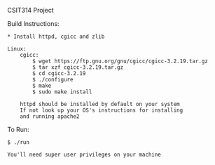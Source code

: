 CSIT314 Project

Build Instructions:
    
    * Install httpd, cgicc and zlib

    Linux:
        cgicc:
            $ wget https://ftp.gnu.org/gnu/cgicc/cgicc-3.2.19.tar.gz
            $ tar xzf cgicc-3.2.19.tar.gz
            $ cd cgicc-3.2.19
            $ ./configure
            $ make
            $ sudo make install  

        httpd should be installed by default on your system
        If not look up your OS's instructions for installing
        and running apache2


To Run:
    
    $ ./run
    
    You'll need super user privileges on your machine
